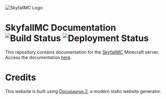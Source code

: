 ![SkyfallMC Logo](https://play.skyfallmc.ga/assets/logoclearwhite.png)
# SkyfallMC Documentation ![Build Status](https://img.shields.io/github/workflow/status/merge1973/skyfallmc-docs/gh-pages/main?logo=github&style=for-the-badge) ![Deployment Status](https://img.shields.io/github/deployments/merge1973/skyfallmc-docs/github-pages?label=deployment&logo=github&style=for-the-badge)

This repository contains documentation for the [SkyfallMC](https://play.skyfallmc.ga/) Minecraft server. Access the documentation [here](https://docs.skyfallmc.ga/).

# Credits
This website is built using [Docusaurus 2](https://docusaurus.io/), a modern static website generator. 
